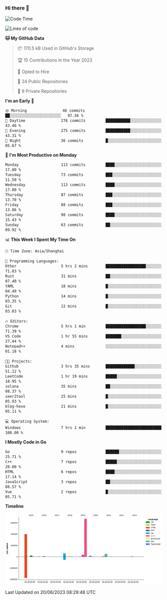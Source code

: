 ### Hi there 👋

<!--
**pinelliar/pinelliar** is a ✨ _special_ ✨ repository because its `README.md` (this file) appears on your GitHub profile.

Here are some ideas to get you started:

- 🔭 I’m currently working on ...
- 🌱 I’m currently learning ...
- 👯 I’m looking to collaborate on ...
- 🤔 I’m looking for help with ...
- 💬 Ask me about ...
- 📫 How to reach me: ...
- 😄 Pronouns: ...
- ⚡ Fun fact: ...
-->

<!--START_SECTION:waka-->
![Code Time](http://img.shields.io/badge/Code%20Time-1%2C058%20hrs%2049%20mins-blue)

![Lines of code](https://img.shields.io/badge/From%20Hello%20World%20I%27ve%20Written-1.3%20million%20lines%20of%20code-blue)

**🐱 My GitHub Data** 

> 📦 170.5 kB Used in GitHub's Storage 
 > 
> 🏆 15 Contributions in the Year 2023
 > 
> 💼 Opted to Hire
 > 
> 📜 24 Public Repositories 
 > 
> 🔑 9 Private Repositories 
 > 
**I'm an Early 🐤** 

```text
🌞 Morning                48 commits          ██░░░░░░░░░░░░░░░░░░░░░░░   07.56 % 
🌆 Daytime                276 commits         ███████████░░░░░░░░░░░░░░   43.46 % 
🌃 Evening                275 commits         ███████████░░░░░░░░░░░░░░   43.31 % 
🌙 Night                  36 commits          █░░░░░░░░░░░░░░░░░░░░░░░░   05.67 % 
```
📅 **I'm Most Productive on Monday** 

```text
Monday                   113 commits         ████░░░░░░░░░░░░░░░░░░░░░   17.80 % 
Tuesday                  73 commits          ███░░░░░░░░░░░░░░░░░░░░░░   11.50 % 
Wednesday                113 commits         ████░░░░░░░░░░░░░░░░░░░░░   17.80 % 
Thursday                 87 commits          ███░░░░░░░░░░░░░░░░░░░░░░   13.70 % 
Friday                   88 commits          ███░░░░░░░░░░░░░░░░░░░░░░   13.86 % 
Saturday                 98 commits          ████░░░░░░░░░░░░░░░░░░░░░   15.43 % 
Sunday                   63 commits          ██░░░░░░░░░░░░░░░░░░░░░░░   09.92 % 
```


📊 **This Week I Spent My Time On** 

```text
🕑︎ Time Zone: Asia/Shanghai

💬 Programming Languages: 
Other                    5 hrs 2 mins        ██████████████████░░░░░░░   71.83 % 
Rust                     31 mins             ██░░░░░░░░░░░░░░░░░░░░░░░   07.40 % 
YAML                     18 mins             █░░░░░░░░░░░░░░░░░░░░░░░░   04.49 % 
Python                   14 mins             █░░░░░░░░░░░░░░░░░░░░░░░░   03.35 % 
Git                      12 mins             █░░░░░░░░░░░░░░░░░░░░░░░░   03.03 % 

🔥 Editors: 
Chrome                   5 hrs 1 min         ██████████████████░░░░░░░   71.39 % 
VS Code                  1 hr 55 mins        ███████░░░░░░░░░░░░░░░░░░   27.44 % 
Notepad++                4 mins              ░░░░░░░░░░░░░░░░░░░░░░░░░   01.18 % 

🐱‍💻 Projects: 
Github                   3 hrs 35 mins       █████████████░░░░░░░░░░░░   51.12 % 
LeetCode                 1 hr 19 mins        █████░░░░░░░░░░░░░░░░░░░░   18.95 % 
solana                   35 mins             ██░░░░░░░░░░░░░░░░░░░░░░░   08.37 % 
seer2tool                25 mins             █░░░░░░░░░░░░░░░░░░░░░░░░   05.93 % 
blog-hexo                21 mins             █░░░░░░░░░░░░░░░░░░░░░░░░   05.11 % 

💻 Operating System: 
Windows                  7 hrs 1 min         █████████████████████████   100.00 % 
```

**I Mostly Code in Go** 

```text
Go                       9 repos             ██████░░░░░░░░░░░░░░░░░░░   25.71 % 
C++                      7 repos             █████░░░░░░░░░░░░░░░░░░░░   20.00 % 
HTML                     6 repos             ████░░░░░░░░░░░░░░░░░░░░░   17.14 % 
JavaScript               3 repos             ██░░░░░░░░░░░░░░░░░░░░░░░   08.57 % 
Vue                      2 repos             █░░░░░░░░░░░░░░░░░░░░░░░░   05.71 % 
```



**Timeline**

![Lines of Code chart](https://raw.githubusercontent.com/hycinth22/hycinth22/main/assets/bar_graph.png)


 Last Updated on 20/06/2023 08:29:48 UTC
<!--END_SECTION:waka-->
